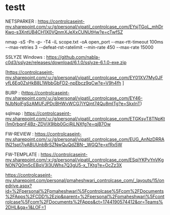 # testt
NETSPARKER : https://controlcaseint-my.sharepoint.com/:u:/g/personal/vipatil_controlcase_com/EYsjTGoL_mhDrKwo-s3XntUB4CH1X0VQnmXJeXxCUNUtHw?e=cTwfSZ


nmap -sS -Pn -p- -T4 -iL scope.txt -oA open_port --max-rtt-timeout 100ms --max-retries 3 --defeat-rst-ratelimit --min-rate 450 --max-rate 15000

SSLYZE Windows  : https://github.com/nabla-c0d3/sslyze/releases/download/6.1.0/sslyze-6.1.0-exe.zip



[https://controlcaseint-my.sharepoint.com/:u:/g/personal/vipatil_controlcase_com/EY01XV7My0JFvfL6Eq0ZsHkB8L1WbbGbFD2-npEbcz9qCw?e=V9h4fh
]

BURP : (https://controlcaseint-my.sharepoint.com/:u:/g/personal/vipatil_controlcase_com/EY46-NJbNolFgSzAMUFJPDcBHWvWCG7jYQjnt74Qu8mITg?e=SkxlnT)

sqlmap : https://controlcaseint-my.sharepoint.com/:u:/g/personal/vipatil_controlcase_com/ETGKsyT8TNpKti1m0rbqnF4Bz-ZDViX9lbb0GcjRjLNXfg?e=qjB7Ow

FW-REVIEW : [https://controlcaseint-my.sharepoint.com/:u:/g/personal/vipatil_controlcase_com/EUG_AnNzDRRAlN21spt7iyABUUnbBrSZNwQuQdZBN-_WGQ?e=xfRx5W
](https://controlcaseint-my.sharepoint.com/:u:/g/personal/vipatil_controlcase_com/EUG_AnNzDRRAlN21spt7iyABUUnbBrSZNwQuQdZBN-_WGQ?e=fdJwEr)

FW-TEMPLATE : https://controlcaseint-my.sharepoint.com/:x:/g/personal/vipatil_controlcase_com/ESqiYKPvYnVKgNON7Q0m5cEBqV3l3UWhs7Q3gU5-x_TKtg?e=OcZz3X


https://controlcaseint-my.sharepoint.com/personal/pmaheshwari_controlcase_com/_layouts/15/onedrive.aspx?id=%2Fpersonal%2Fpmaheshwari%5Fcontrolcase%5Fcom%2FDocuments%2FApps%2FCDD%2Ezip&parent=%2Fpersonal%2Fpmaheshwari%5Fcontrolcase%5Fcom%2FDocuments%2FApps&ct=1744190574412&or=Teams%2DHL&ga=1&LOF=1

